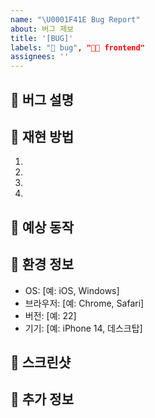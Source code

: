 ```yaml
---
name: "\U0001F41E Bug Report"
about: 버그 제보
title: '[BUG]'
labels: "🐞 bug", "🧑‍💻 frontend"
assignees: ''
---
```


## 🐞 버그 설명
<!-- 버그에 대한 명확하고 간결한 설명을 작성해주세요 -->

## 🔄 재현 방법
<!-- 버그를 재현하기 위한 단계별 과정을 작성해주세요 -->
1. 
2. 
3. 
4. 

## 🤔 예상 동작
<!-- 어떤 동작이 일어날 것으로 예상했는지 명확하게 설명해주세요 -->

## 📱 환경 정보
 - OS: [예: iOS, Windows]
 - 브라우저: [예: Chrome, Safari]
 - 버전: [예: 22]
 - 기기: [예: iPhone 14, 데스크탑]

## 📸 스크린샷
<!-- 해당하는 경우, 문제를 설명하는 데 도움이 되는 스크린샷을 추가해주세요 -->

## 📝 추가 정보
<!-- 문제에 대한 기타 정보를 여기에 추가해주세요 -->
